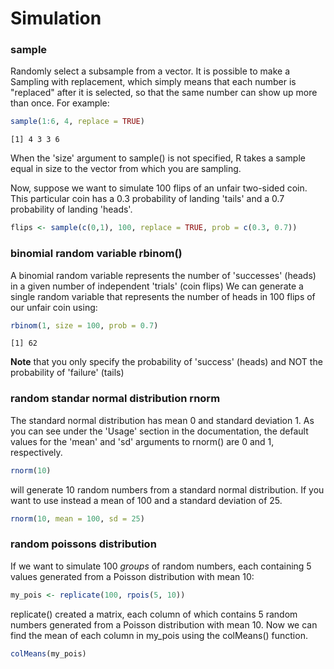 # Simulation

### sample

Randomly select a subsample from a vector. It is possible to make a Sampling with replacement, which simply means that each 
number is "replaced" after it is selected, so that the same number can show up more than once. For example:

``` R
sample(1:6, 4, replace = TRUE)
```

`
[1] 4 3 3 6
`

When the 'size' argument to sample() is not specified, R takes a sample equal in size to the vector from which you are sampling.

Now, suppose we want to simulate 100 flips of an unfair two-sided coin. This particular coin has a 0.3 probability of landing 'tails' 
and a 0.7 probability of landing 'heads'.

``` R
flips <- sample(c(0,1), 100, replace = TRUE, prob = c(0.3, 0.7))
```

### binomial random variable rbinom()

A binomial random variable represents the number of 'successes' (heads) in a given number of independent 'trials' 
(coin flips) We can generate a single random variable that represents the number of heads in 100 flips of our unfair coin 
using:


``` R
rbinom(1, size = 100, prob = 0.7)
```

`
[1] 62
`

**Note** that you only specify the probability of 'success' (heads) and NOT the probability of 'failure' (tails)

### random standar normal distribution rnorm

The standard normal distribution has mean 0 and standard deviation 1. As you can see under the 'Usage' section in the documentation, 
the default values for the 'mean' and 'sd' arguments to rnorm() are 0 and 1, respectively.

``` R
rnorm(10) 
```

will generate 10 random numbers from a standard normal distribution. If you want to use instead a mean of 100 and a standard 
deviation of 25.

``` R
rnorm(10, mean = 100, sd = 25)
```

### random poissons distribution

If we want to simulate 100 *groups* of random numbers, each containing 5 values generated from a Poisson distribution with mean 10:

``` R
my_pois <- replicate(100, rpois(5, 10))
```

replicate() created a matrix, each column of which contains 5 random numbers generated from a Poisson distribution with mean 10. 
Now we can find the mean of each column in my_pois using the colMeans() function.

``` R
colMeans(my_pois)
```
